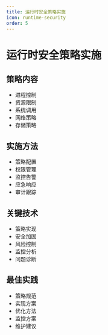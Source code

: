 ```yaml
---
title: 运行时安全策略实施
icon: runtime-security
order: 5
---
```


# 运行时安全策略实施

## 策略内容
- 进程控制
- 资源限制
- 系统调用
- 网络策略
- 存储策略

## 实施方法
- 策略配置
- 权限管理
- 监控告警
- 应急响应
- 审计跟踪

## 关键技术
- 策略实现
- 安全加固
- 风险控制
- 监控分析
- 问题诊断

## 最佳实践
- 策略规范
- 实现方案
- 优化方法
- 监控方案
- 维护建议
